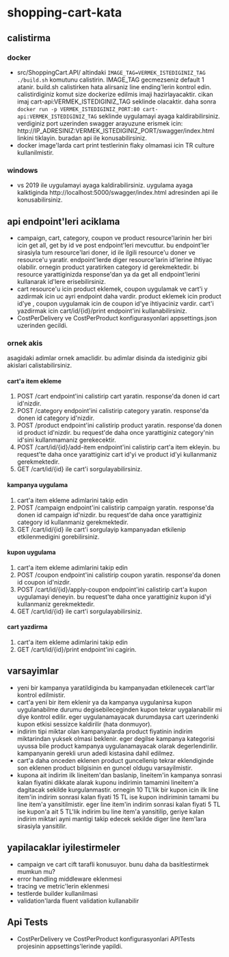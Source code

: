 # shopping-cart-kata

## calistirma
### docker
- src/ShoppingCart.API/ altindaki `IMAGE_TAG=VERMEK_ISTEDIGINIZ_TAG ./build.sh` komutunu calistirin. IMAGE_TAG gecmezseniz default 1 atanir.
build.sh calistirken hata alirsaniz line ending'lerin kontrol edin. calistirdiginiz komut size dockerize edilmis imaji hazirlayacaktir. cikan imaj cart-api:VERMEK_ISTEDIGINIZ_TAG seklinde olacaktir. daha sonra `docker run -p VERMEK_ISTEDIGINIZ_PORT:80 cart-api:VERMEK_ISTEDIGINIZ_TAG` seklinde uygulamayi ayaga kaldirabilirsiniz. verdiginiz port uzerinden swagger arayuzune erismek icin: http://IP_ADRESINIZ:VERMEK_ISTEDIGINIZ_PORT/swagger/index.html linkini tiklayin. buradan api ile konusabilirsiniz.
- docker image'larda cart print testlerinin flaky olmamasi icin TR culture kullanilmistir.

### windows
- vs 2019 ile uygulamayi ayaga kaldirabilirsiniz. uygulama ayaga kalktiginda http://localhost:5000/swagger/index.html adresinden api ile konusabilirsiniz.

## api endpoint'leri aciklama
- campaign, cart, category, coupon ve product resource'larinin her biri icin get all, get by id ve post endpoint'leri mevcuttur. bu endpoint'ler sirasiyla tum resource'lari doner, id ile ilgili resource'u doner ve resource'u yaratir. endpoint'lerde diger resource'larin id'lerine ihtiyac olabilir. ornegin product yaratirken category id gerekmektedir. bi resource yarattiginizda response'dan ya da get all endpoint'lerini kullanarak id'lere erisebilirsiniz.
- cart resource'u icin product eklemek, coupon uygulamak ve cart'i y azdirmak icin uc ayri endpoint daha vardir. product eklemek icin product id'ye , coupon uygulamak icin de coupon id'ye ihtiyaciniz vardir. cart'i yazdirmak icin cart/id/{id}/print endpoint'ini kullanabilirsiniz.
- CostPerDelivery ve CostPerProduct konfigurasyonlari appsettings.json uzerinden gecildi.

### ornek akis
asagidaki adimlar ornek amaclidir. bu adimlar disinda da istediginiz gibi akislari calistabilirsiniz.

#### cart'a item ekleme
1. POST /cart endpoint'ini calistirip cart yaratin. response'da donen id cart id'nizdir.
2. POST /category endpoint'ini calistirip category yaratin. response'da donen id category id'nizdir.
3. POST /product endpoint'ini calistirip product yaratin. response'da donen id product id'nizdir. bu request'de daha once yarattiginiz category'nin id'sini kullanmamaniz gerekecektir.
4. POST /cart/id/{id}/add-item endpoint'ini  calistirip cart'a item ekleyin. bu request'te daha once yarattiginiz cart id'yi ve product id'yi kullanmaniz gerekmektedir.
5. GET /cart/id/{id} ile cart'i sorgulayabilirsiniz.
#### kampanya uygulama
1. cart'a item ekleme adimlarini takip edin
2. POST /campaign endpoint'ini calistirip campaign yaratin. response'da donen id campaign id'nizdir. bu request'de daha once yarattiginiz category id kullanmaniz gerekmektedir.
3. GET /cart/id/{id} ile cart'i sorgulayip kampanyadan etkilenip etkilenmedigini gorebilirsiniz.
#### kupon uygulama
1. cart'a item ekleme adimlarini takip edin
2. POST /coupon endpoint'ini calistirip coupon yaratin. response'da donen id coupon id'nizdir. 
3. POST /cart/id/{id}/apply-coupon endpoint'ini calistirip cart'a kupon uygulamayi deneyin. bu request'te daha once yarattiginiz kupon id'yi kullanmaniz gerekmektedir.
4. GET /cart/id/{id} ile cart'i sorgulayabilirsiniz.
#### cart yazdirma
1. cart'a item ekleme adimlarini takip edin
2. GET /cart/id/{id}/print endpoint'ini cagirin.

## varsayimlar
- yeni bir kampanya yaratildiginda bu kampanyadan etkilenecek cart'lar kontrol edilmistir.
- cart'a yeni bir item eklenir ya da kampanya uygulanirsa kupon uygulanabilme durumu degisebileceginden kupon tekrar uygalanabilir mi diye kontrol edilir. 
eger uygulanamayacak durumdaysa cart uzerindenki kupon etkisi sessizce kaldirilir (hata donmuyor).
- indirim tipi miktar olan kampanyalarda product fiyatinin indirim miktarindan yuksek olmasi beklenir. eger degilse kampanya kategorisi uyussa bile product 
kampanya uygulanamayacak olarak degerlendirilir. kampanyanin gerekli urun adedi kistasina dahil edilmez.
- cart'a daha onceden eklenen product guncellenip tekrar eklendiginde son eklenen product bilgisinin en guncel oldugu varsayilmistir.
- kupona ait indirim ilk lineitem'dan baslanip, lineitem'in kampanya sonrasi kalan fiyatini dikkate alarak kuponu indirimin tamamini lineitem'a dagitacak 
sekilde kurgulanmastir. ornegin 10 TL'lik bir kupon icin ilk line item'in indirim sonrasi kalan fiyati 15 TL ise kupon indiriminin tamami 
bu line item'a yansitilmistir. eger line item'in indirim sonrasi kalan fiyati 5 TL ise kupon'a ait 5 TL'lik indirim bu line item'a yansitilip, 
geriye kalan indirim miktari ayni mantigi takip edecek sekilde diger line item'lara sirasiyla yansitilir.

## yapilacaklar iyilestirmeler
- campaign ve cart cift tarafli konusuyor. bunu daha da basitlestirmek mumkun mu?
- error handling middleware eklenmesi
- tracing ve metric'lerin eklenmesi
- testlerde builder kullanilmasi
- validation'larda fluent validation kullanabilir

## Api Tests
- CostPerDelivery ve CostPerProduct konfigurasyonlari APITests projesinin appsettings'lerinde yapildi.